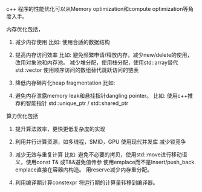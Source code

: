 c++ 程序的性能优化可以从Memory optimization和compute optimization等角度入手。

内存优化包括，
1. 减少内存使用
比如:
使用合适的数据结构


2. 提高内存访问效率
比如:
避免频繁申请/释放内存，减少new/delete的使用，改用对象池和内存池。
减少堆分配，使用栈分配，使用std::array替代std::vector
使用顺序访问的数组替代跳跃访问的链表

3. 降低内存碎片化heap fragmentation
比如:

4. 避免内存泄露memory leak和悬挂指针dangling pointer。
比如:
使用c++推荐的智能指针 std::unique_ptr / std::shared_ptr

算力优化包括
1. 提升算法效率，更快更低复杂度的实现

2. 利用并行计算资源，如多线程，SMID，GPU
使用现代并发库
减少锁竞争

3. 减少无效与重复计算
比如:
避免不必要的拷贝，使用std::move进行移动语义，使用const T& 或T&&避免值传参
使用emplace而不是Insert/push_back. emplace直接在容器内构造。
用reserve减少内存重分配。

4. 利用编译期计算constexpr
将运行期的计算量转移到编译器。


